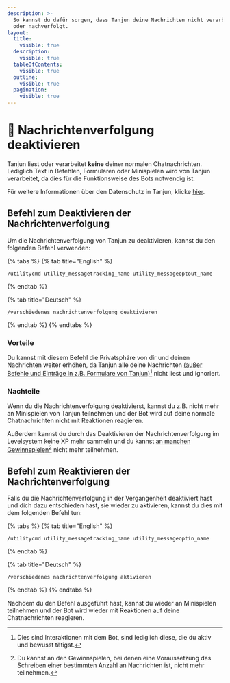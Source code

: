 ```yaml
---
description: >-
  So kannst du dafür sorgen, dass Tanjun deine Nachrichten nicht verarbeitet
  oder nachverfolgt.
layout:
  title:
    visible: true
  description:
    visible: true
  tableOfContents:
    visible: true
  outline:
    visible: true
  pagination:
    visible: true
---
```


# 🔕 Nachrichtenverfolgung deaktivieren

Tanjun liest oder verarbeitet **keine** deiner normalen Chatnachrichten. Lediglich Text in Befehlen, Formularen oder Minispielen wird von Tanjun verarbeitet, da dies für die Funktionsweise des Bots notwendig ist.

Für weitere Informationen über den Datenschutz in Tanjun, klicke [hier](https://go.tanjun.bot/privacy).

## Befehl zum Deaktivieren der Nachrichtenverfolgung

Um die Nachrichtenverfolgung von Tanjun zu deaktivieren, kannst du den folgenden Befehl verwenden:

{% tabs %}
{% tab title="English" %}
```
/utilitycmd utility_messagetracking_name utility_messageoptout_name 
```
{% endtab %}

{% tab title="Deutsch" %}
```
/verschiedenes nachrichtenverfolgung deaktivieren 
```
{% endtab %}
{% endtabs %}

### Vorteile

Du kannst mit diesem Befehl die Privatsphäre von dir und deinen Nachrichten weiter erhöhen, da Tanjun alle deine Nachrichten [(außer Befehle und Einträge in z.B. Formulare von Tanjun)](#user-content-fn-1)[^1] nicht liest und ignoriert.

### Nachteile

Wenn du die Nachrichtenverfolgung deaktivierst, kannst du z.B. nicht mehr an Minispielen von Tanjun teilnehmen und der Bot wird auf deine normale Chatnachrichten nicht mit Reaktionen reagieren.

Außerdem kannst du durch das Deaktivieren der Nachrichtenverfolgung im Levelsystem keine XP mehr sammeln und du kannst [an manchen Gewinnspielen](#user-content-fn-2)[^2] nicht mehr teilnehmen.

## Befehl zum Reaktivieren der Nachrichtenverfolgung

Falls du die Nachrichtenverfolgung in der Vergangenheit deaktiviert hast und dich dazu entschieden hast, sie wieder zu aktivieren, kannst du dies mit dem folgenden Befehl tun:

{% tabs %}
{% tab title="English" %}
```
/utilitycmd utility_messagetracking_name utility_messageoptin_name
```
{% endtab %}

{% tab title="Deutsch" %}
```
/verschiedenes nachrichtenverfolgung aktivieren
```
{% endtab %}
{% endtabs %}

Nachdem du den Befehl ausgeführt hast, kannst du wieder an Minispielen teilnehmen und der Bot wird wieder mit Reaktionen auf deine Chatnachrichten reagieren.

[^1]: Dies sind Interaktionen mit dem Bot, sind lediglich diese, die du aktiv und bewusst tätigst.

[^2]: Du kannst an den Gewinnspielen, bei denen eine Voraussetzung das Schreiben einer bestimmten Anzahl an Nachrichten ist, nicht mehr teilnehmen.
